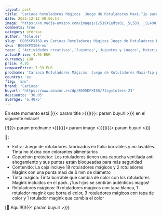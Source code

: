 ```yaml
---
layout: post
title: 'Carioca Rotuladores Mágicos  Juego de Rotuladores Maxi-Tip para Niños  con Tinta Mágica Que Cambia de Color  Borrable  Colores Variados  20 Piezas'
date: 2022-12-12 08:00:14
image: 'https://m.media-amazon.com/images/I/519X1edta0L._SL500_._SL400_.jpg'
comments: true
category: ofertas
author: 'tole.es'
slug: 'B005KPXI68-es Carioca Rotuladores Mágicos Juego de Rotuladores Maxi-Tip...'
sku: 'B005KPXI68-es'
tags: [ 'Actividades creativas','Juguetes','Juguetes y juegos','Material de escritura y dibujo para niños','Rotuladores de colores para niños','carioca','rotuladores','🇪🇸', ]
actualPrice: 4.95 EUR
currency: EUR
price: 4.95
comparePrice: 7.99 EUR
prodname: 'Carioca Rotuladores Mágicos  Juego de Rotuladores Maxi-Tip para Niños  con Tinta Mágica Que Cambia de Color  Borrable  Colores Variados  20 Piezas'
country: 'es'
flag: '🇪🇸'
brand: 'Carioca'
buyurl: 'https://www.amazon.es/dp/B005KPXI68/?tag=tolees-21'
descuento: '38.05'
average: '6.4875'
---
```


En este momento está [{{< param title >}}]({{< param buyurl >}}) en el siguiente enlace!

[![{{< param prodname >}}]({{< param image >}})]({{< param buyurl >}})

🔎:

- Extra: Juego de rotuladores fabricados en Italia borrables y no lavables. Tinta no tóxica con colorantes alimentarios
- Capuchón protector: Los rotuladores tienen una capucha ventilada anti ahogamiento y sus puntas están bloqueadas para más seguridad
- Contenido: La caja incluye 18 rotuladores mágicos y 2 rotuladores Magink con una punta maxi de 6 mm de diámetro
- Tinta mágica: Tinta borrable que cambia de color con los rotuladores Magink incluidos en el pack. ¡Tus hijos se sentirán auténticos magos!
- Rotuladores mágicos: 9 rotuladores mágicos con tapa blanca, 1 rotulador magink que borra el color, 9 rotuladores mágicos con tapa de color y 1 rotulador magink que cambia el color

[🛒 Aquí!!!]({{< param buyurl >}})
